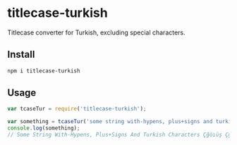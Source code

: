 # titlecase-turkish

Titlecase converter for Turkish, excluding special characters.

## Install

```sh
npm i titlecase-turkish
```

## Usage

```js
var tcaseTur = require('titlecase-turkish');

var something = tcaseTur('some string with-hypens, plus+signs and turkish characters çğöıüş ÇĞÖİÜŞ')
console.log(something);
// Some String With-Hypens, Plus+Signs And Turkish Characters Çğöıüş Çğöiüş
```